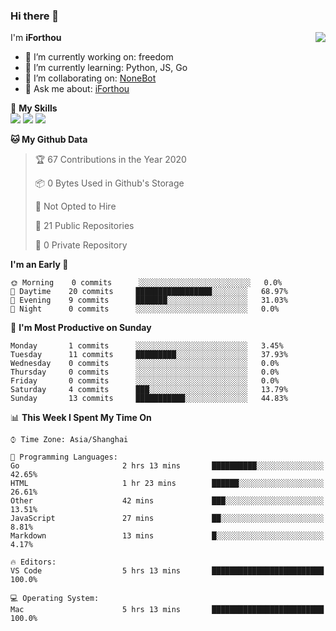 ### Hi there 👋

<a href="#">
  <img align="right" src="https://github-readme-stats.vercel.app/api?username=iforthou&count_private=true&show_icons=true&bg_color=15,f2f7fd,E0EAFC" />
</a>

I'm **iForthou**

- 🔭 I’m currently working on: freedom
- 🌱 I’m currently learning: Python, JS, Go
- 👯 I’m collaborating on: [NoneBot](https://github.com/nonebot)
- 💬 Ask me about: [iForthou](https://iforthou.com)

🌟 **My Skills**  
![](https://img.shields.io/badge/-Python-3e74a2?style=flat-square&logo=Python&logoColor=fff)
![](https://img.shields.io/badge/-Docker-2496ED?style=flat-square&logo=Docker&logoColor=fff)
![](https://img.shields.io/badge/-Linux-000000?style=flat-square&logo=Linux&logoColor=fff)

<!--START_SECTION:waka-->
**🐱 My Github Data** 

> 🏆 67 Contributions in the Year 2020
 > 
> 📦 0 Bytes Used in Github's Storage 
 > 
> 🚫 Not Opted to Hire
 > 
> 📜 21 Public Repositories
 > 
> 🔑 0 Private Repository 
 > 
**I'm an Early 🐤** 

```text
🌞 Morning    0 commits      ░░░░░░░░░░░░░░░░░░░░░░░░░   0.0% 
🌆 Daytime    20 commits     █████████████████░░░░░░░░   68.97% 
🌃 Evening    9 commits      ███████░░░░░░░░░░░░░░░░░░   31.03% 
🌙 Night      0 commits      ░░░░░░░░░░░░░░░░░░░░░░░░░   0.0%

```
📅 **I'm Most Productive on Sunday** 

```text
Monday       1 commits      ░░░░░░░░░░░░░░░░░░░░░░░░░   3.45% 
Tuesday      11 commits     █████████░░░░░░░░░░░░░░░░   37.93% 
Wednesday    0 commits      ░░░░░░░░░░░░░░░░░░░░░░░░░   0.0% 
Thursday     0 commits      ░░░░░░░░░░░░░░░░░░░░░░░░░   0.0% 
Friday       0 commits      ░░░░░░░░░░░░░░░░░░░░░░░░░   0.0% 
Saturday     4 commits      ███░░░░░░░░░░░░░░░░░░░░░░   13.79% 
Sunday       13 commits     ███████████░░░░░░░░░░░░░░   44.83%

```


📊 **This Week I Spent My Time On** 

```text
⌚︎ Time Zone: Asia/Shanghai

💬 Programming Languages: 
Go                       2 hrs 13 mins       ██████████░░░░░░░░░░░░░░░   42.65% 
HTML                     1 hr 23 mins        ██████░░░░░░░░░░░░░░░░░░░   26.61% 
Other                    42 mins             ███░░░░░░░░░░░░░░░░░░░░░░   13.51% 
JavaScript               27 mins             ██░░░░░░░░░░░░░░░░░░░░░░░   8.81% 
Markdown                 13 mins             █░░░░░░░░░░░░░░░░░░░░░░░░   4.17%

🔥 Editors: 
VS Code                  5 hrs 13 mins       █████████████████████████   100.0%

💻 Operating System: 
Mac                      5 hrs 13 mins       █████████████████████████   100.0%

```


<!--END_SECTION:waka-->
